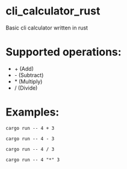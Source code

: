 # cli_calculator_rust
Basic cli calculator written in rust

# Supported operations:
- \+ (Add)
- \- (Subtract)
- \* (Multiply)
- / (Divide) 

# Examples:
``` cargo run -- 4 + 3 ```

``` cargo run -- 4 - 3 ```

``` cargo run -- 4 / 3 ```

``` cargo run -- 4 "*" 3 ```
